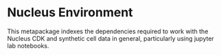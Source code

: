 # Nucleus Environment
This metapackage indexes the dependencies required to work with the Nucleus CDK and synthetic cell data in general, particularly using jupyter lab notebooks.